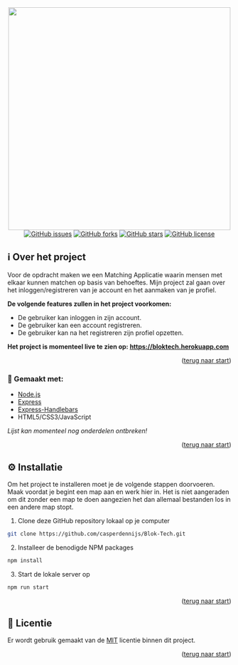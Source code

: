 <section align="center" id="start"><img src="https://i.postimg.cc/bJDz6Tr0/repo-logo.png" width="500"></section>

<section align="center">
  <a href="https://github.com/casperdennijs/Blok-Tech/issues" target="_blank"><img alt="GitHub issues" src="https://img.shields.io/github/issues/casperdennijs/Blok-Tech"></a>
  <a href="https://github.com/casperdennijs/Blok-Tech/network" target="_blank"><img alt="GitHub forks" src="https://img.shields.io/github/forks/casperdennijs/Blok-Tech"></a>
  <a href="https://github.com/casperdennijs/Blok-Tech/stargazers" target="_blank"><img alt="GitHub stars" src="https://img.shields.io/github/stars/casperdennijs/Blok-Tech"></a>
  <a href="https://github.com/casperdennijs/Blok-Tech/blob/main/LICENSE" target="_blank"><img alt="GitHub license" src="https://img.shields.io/github/license/casperdennijs/Blok-Tech"></a>
</section>

<h2>ℹ️ Over het project</h2>
  <p>Voor de opdracht maken we een Matching Applicatie waarin mensen met elkaar kunnen matchen op basis van behoeftes. Mijn project zal gaan over het inloggen/registreren van je   account en het aanmaken van je profiel.</p>
  <p><b>De volgende features zullen in het project voorkomen:</b></p>
  <ul>
    <li>De gebruiker kan inloggen in zijn account.</li>
    <li>De gebruiker kan een account registreren.</li>
    <li>De gebruiker kan na het registreren zijn profiel opzetten.</li>
  </ul>
  
  <p><b>Het project is momenteel live te zien op: <a href="https://bloktech.herokuapp.com">https://bloktech.herokuapp.com</a></b></p>

<p align="right">(<a href="#start">terug naar start</a>)</p>
  
<h3>🧰 Gemaakt met:</h3>
  <ul>
    <li><a href="https://nodejs.org/en/" target="_blank">Node.js</a></li>
    <li><a href="https://expressjs.com/" target="_blank">Express</a></li>
    <li><a href="https://www.npmjs.com/package/express-handlebars" target="_blank">Express-Handlebars</a></li>
    <li>HTML5/CSS3/JavaScript</li>
  </ul>
  <p><i>Lijst kan momenteel nog onderdelen ontbreken!</i></p>
  
<p align="right">(<a href="#start">terug naar start</a>)</p>

<h2>⚙️ Installatie</h2>
  <p>Om het project te installeren moet je de volgende stappen doorvoeren. Maak voordat je begint een map aan en werk hier in. Het is niet aangeraden om dit zonder een map te     doen aangezien het dan allemaal bestanden los in een andere map stopt.</p>
  
  1. Clone deze GitHub repository lokaal op je computer
  ```sh
  git clone https://github.com/casperdennijs/Blok-Tech.git
  ```
  2. Installeer de benodigde NPM packages
  ```sh
  npm install
  ```
  3. Start de lokale server op
  ```sh
  npm run start
  ```
  
<p align="right">(<a href="#start">terug naar start</a>)</p>

<h2>📄 Licentie</h2>
  <p>Er wordt gebruik gemaakt van de <a href="https://www.youtube.com/watch?v=dQw4w9WgXcQ">MIT</a> licentie binnen dit project.</p>
  
<p align="right">(<a href="#start">terug naar start</a>)</p>
